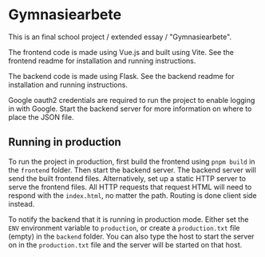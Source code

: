 # Gymnasiearbete
This is an final school project / extended essay / "Gymnasiearbete".

The frontend code is made using Vue.js and built using Vite. See the frontend readme for installation and running instructions.

The backend code is made using Flask. See the backend readme for installation and running instructions.

Google oauth2 credentials are required to run the project to enable logging in with Google. Start the backend server for more information on where to place the JSON file.

## Running in production
To run the project in production, first build the frontend using `pnpm build` in the `frontend` folder. Then start the backend server. The backend server will send the built frontend files. Alternatively, set up a static HTTP server to serve the frontend files. All HTTP requests that request HTML will need to respond with the `index.html`, no matter the path. Routing is done client side instead.

To notify the backend that it is running in production mode. Either set the `ENV` environment variable to `production`, or create a `production.txt` file (empty) in the `backend` folder. You can also type the host to start the server on in the `production.txt` file and the server will be started on that host.